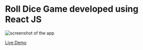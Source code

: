 # Roll Dice Game developed using React JS

![screenshot of the app](https://raw.githubusercontent.com/praveenorugantitech/praveenorugantitech-reactjs/master/0_Projects/praveenorugantitech-roll-dice/src/images/screenshot.PNG "Roll Dice Game")

[Live Demo](https://praveenorugantitech-rolldice.firebaseapp.com/)
